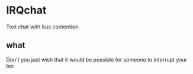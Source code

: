 # IRQchat
Text chat with bus contention.

## what
Don't you just wish that it would be possible for someone to interrupt your tex
